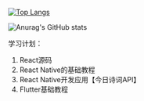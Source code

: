 [![Top Langs](https://github-readme-stats.vercel.app/api/top-langs/?username=duxinyues)](https://github.com/anuraghazra/github-readme-stats)

![Anurag's GitHub stats](https://github-readme-stats.vercel.app/api?username=duxinyues&show_icons=true&theme=radical)

学习计划：
1. React源码
2. React Native的基础教程
3. React Native开发应用【今日诗词API】
4. Flutter基础教程
